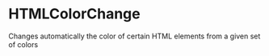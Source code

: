 # HTMLColorChange
Changes automatically the color of certain HTML elements from a given set of colors
